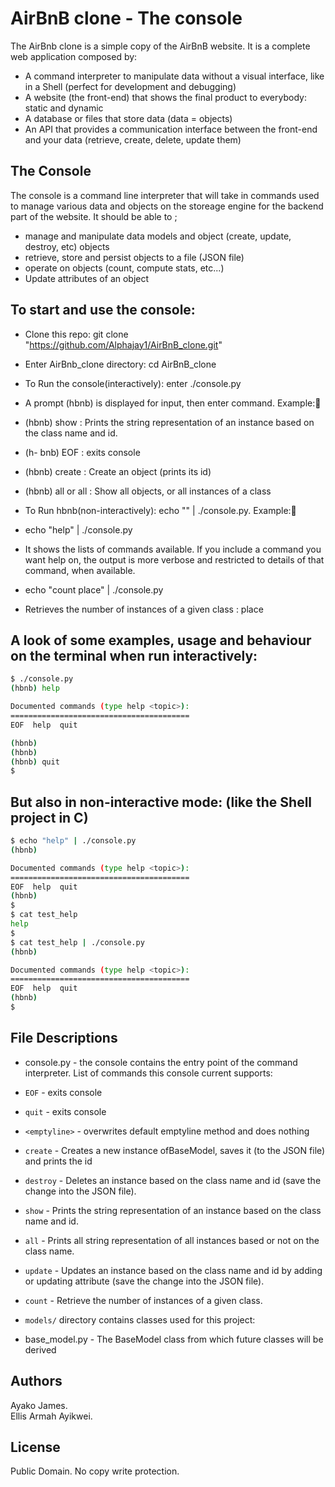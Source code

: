 #  AirBnB clone - The console

The AirBnb clone is a simple copy of the AirBnB website. It is a complete web application composed by:

- A command interpreter to manipulate data without a visual interface, like in a Shell (perfect for development and debugging)
- A website (the front-end) that shows the final product to everybody: static and dynamic
- A database or files that store data (data = objects)
- An API that provides a communication interface between the front-end and your data (retrieve, create, delete, update them)

## The Console
The console is a command line interpreter that will take in commands used to manage various data and objects on the storeage engine for the backend part of the website. It should be able to ;

- manage and manipulate data models and object (create, update, destroy, etc) objects
- retrieve, store and persist objects to a file (JSON file)
- operate on objects (count, compute stats, etc...)
- Update attributes of an object

## To start and use the console:

- Clone this repo: git clone "https://github.com/Alphajay1/AirBnB_clone.git"
- Enter AirBnb_clone directory: cd AirBnB_clone

- To Run the console(interactively): enter ./console.py

- A prompt (hbnb) is displayed for input, then enter command. Example::memo:
- (hbnb) show <user> : Prints the string representation of an instance based on the class name and id.
- (h- bnb) EOF : exits console
- (hbnb) create <class> : Create an object (prints its id)
- (hbnb) all or all <class> : Show all objects, or all instances of a class
- To Run hbnb(non-interactively): echo "<command>" | ./console.py. Example::memo:

- echo "help" | ./console.py
- It shows the lists of commands available. If you include a command you want help on, the output is more verbose and restricted to details of that command, when available.
- echo "count place" | ./console.py
- Retrieves the number of instances of a given class : place

## A look of some examples, usage and behaviour on the terminal when run interactively:

```bash
$ ./console.py
(hbnb) help

Documented commands (type help <topic>):
========================================
EOF  help  quit

(hbnb) 
(hbnb) 
(hbnb) quit
$
```
## But also in non-interactive mode: (like the Shell project in C)

```bash
$ echo "help" | ./console.py
(hbnb)

Documented commands (type help <topic>):
========================================
EOF  help  quit
(hbnb) 
$
$ cat test_help
help
$
$ cat test_help | ./console.py
(hbnb)

Documented commands (type help <topic>):
========================================
EOF  help  quit
(hbnb) 
$
```

## File Descriptions

- console.py - the console contains the entry point of the command interpreter. List of commands this console current supports:

- `EOF` - exits console
- `quit` - exits console
- `<emptyline>` - overwrites default emptyline method and does nothing
- `create` - Creates a new instance ofBaseModel, saves it (to the JSON file) and prints the id
- `destroy` - Deletes an instance based on the class name and id (save the change into the JSON file).
- `show` - Prints the string representation of an instance based on the class name and id.
- `all` - Prints all string representation of all instances based or not on the class name.
- `update` - Updates an instance based on the class name and id by adding or updating attribute (save the change into the JSON file).
- `count` - Retrieve the number of instances of a given class.
- `models/` directory contains classes used for this project:
- base_model.py - The BaseModel class from which future classes will be derived

## Authors
Ayako James. <br>
Ellis Armah Ayikwei.

## License
Public Domain. No copy write protection.
